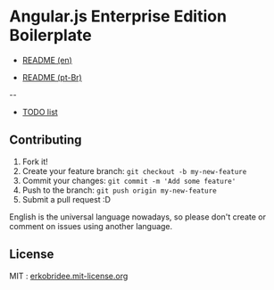 # Angular.js Enterprise Edition Boilerplate

* [README (en)](docs/en/README.md)

* [README (pt-Br)](docs/pt-Br/README.md)

--

* [TODO list](docs/TODO.md)


## Contributing

1. Fork it!
2. Create your feature branch: `git checkout -b my-new-feature`
3. Commit your changes: `git commit -m 'Add some feature'`
4. Push to the branch: `git push origin my-new-feature`
5. Submit a pull request :D

English is the universal language nowadays, so please don't create or comment on issues using another language.


## License

MIT : [erkobridee.mit-license.org](http://erkobridee.mit-license.org) 
